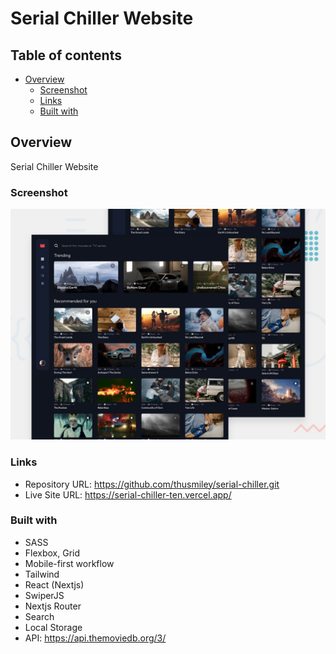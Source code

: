 # Serial Chiller Website

## Table of contents

- [Overview](#overview)
  - [Screenshot](#screenshot)
  - [Links](#links)
  - [Built with](#built-with)

## Overview

Serial Chiller Website

### Screenshot

![](/public/preview.jpg)

### Links

- Repository URL: https://github.com/thusmiley/serial-chiller.git
- Live Site URL: https://serial-chiller-ten.vercel.app/

### Built with

- SASS
- Flexbox, Grid
- Mobile-first workflow
- Tailwind
- React (Nextjs)
- SwiperJS
- Nextjs Router
- Search
- Local Storage
- API: https://api.themoviedb.org/3/
